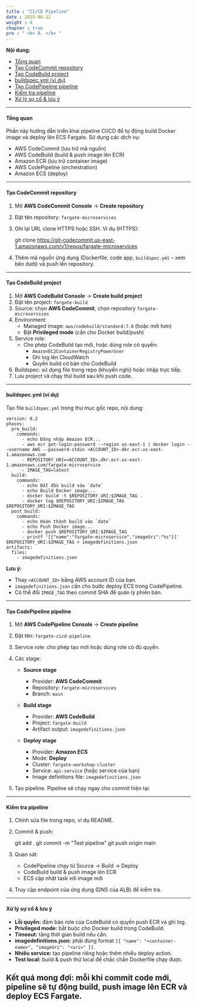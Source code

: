 ```yaml
---
title : "CI/CD Pipeline"
date : 2025-08-12
weight : 8
chapter : true
pre : " <b> 8. </b> "
---
```


**Nội dung:**
- [Tổng quan](#tổng-quan)
- [Tạo CodeCommit repository](#tạo-codecommit-repository)
- [Tạo CodeBuild project](#tạo-codebuild-project)
- [buildspec.yml (ví dụ)](#buildspecyml-ví-dụ)
- [Tạo CodePipeline pipeline](#tạo-codepipeline-pipeline)
- [Kiểm tra pipeline](#kiểm-tra-pipeline)
- [Xử lý sự cố & lưu ý](#xử-lý-sự-cố--lưu-ý)

---

#### Tổng quan

Phần này hướng dẫn triển khai pipeline CI/CD để tự động build Docker image và deploy lên ECS Fargate. Sử dụng các dịch vụ:

- AWS CodeCommit (lưu trữ mã nguồn)
- AWS CodeBuild (build & push image lên ECR)
- Amazon ECR (lưu trữ container image)
- AWS CodePipeline (orchestration)
- Amazon ECS (deploy)

---

#### Tạo CodeCommit repository

1. Mở **AWS CodeCommit Console** → **Create repository**  
2. Đặt tên repository: `fargate-microservices`  
3. Ghi lại URL clone HTTPS hoặc SSH. Ví dụ (HTTPS):

    git clone https://git-codecommit.us-east-1.amazonaws.com/v1/repos/fargate-microservices

4. Thêm mã nguồn ứng dụng (Dockerfile, code app, `buildspec.yml` – xem bên dưới) và push lên repository.

---

#### Tạo CodeBuild project

1. Mở **AWS CodeBuild Console** → **Create build project**  
2. Đặt tên project: `fargate-build`  
3. Source: chọn **AWS CodeCommit**, chọn repository `fargate-microservices`  
4. Environment:
   - Managed image: `aws/codebuild/standard:7.0` (hoặc mới hơn)
   - Bật **Privileged mode** (cần cho Docker build/push)
5. Service role:
   - Cho phép CodeBuild tạo mới, hoặc dùng role có quyền:
     - `AmazonEC2ContainerRegistryPowerUser`
     - Ghi log lên CloudWatch
     - Quyền build cơ bản cho CodeBuild
6. Buildspec: sử dụng file trong repo (khuyến nghị) hoặc nhập trực tiếp.
7. Lưu project và chạy thử build sau khi push code.

---

#### buildspec.yml (ví dụ)

Tạo file `buildspec.yml` trong thư mục gốc repo, nội dung:

    version: 0.2
    phases:
      pre_build:
        commands:
          - echo Đăng nhập Amazon ECR...
          - aws ecr get-login-password --region us-east-1 | docker login --username AWS --password-stdin <ACCOUNT_ID>.dkr.ecr.us-east-1.amazonaws.com
          - REPOSITORY_URI=<ACCOUNT_ID>.dkr.ecr.us-east-1.amazonaws.com/fargate-microservice
          - IMAGE_TAG=latest
      build:
        commands:
          - echo Bắt đầu build vào `date`
          - echo Build Docker image...
          - docker build -t $REPOSITORY_URI:$IMAGE_TAG .
          - docker tag $REPOSITORY_URI:$IMAGE_TAG $REPOSITORY_URI:$IMAGE_TAG
      post_build:
        commands:
          - echo Hoàn thành build vào `date`
          - echo Push Docker image...
          - docker push $REPOSITORY_URI:$IMAGE_TAG
          - printf '[{"name":"fargate-microservice","imageUri":"%s"}]' $REPOSITORY_URI:$IMAGE_TAG > imagedefinitions.json
    artifacts:
      files:
        - imagedefinitions.json

**Lưu ý:**
- Thay `<ACCOUNT_ID>` bằng AWS account ID của bạn.
- `imagedefinitions.json` cần cho bước deploy ECS trong CodePipeline.
- Có thể đổi `IMAGE_TAG` theo commit SHA để quản lý phiên bản.

---

#### Tạo CodePipeline pipeline

1. Mở **AWS CodePipeline Console** → **Create pipeline**  
2. Đặt tên: `fargate-cicd-pipeline`  
3. Service role: cho phép tạo mới hoặc dùng role có đủ quyền.  
4. Các stage:

   - **Source stage**
     - Provider: **AWS CodeCommit**
     - Repository: `fargate-microservices`
     - Branch: `main`

   - **Build stage**
     - Provider: **AWS CodeBuild**
     - Project: `fargate-build`
     - Artifact output: `imagedefinitions.json`

   - **Deploy stage**
     - Provider: **Amazon ECS**
     - Mode: **Deploy**
     - Cluster: `fargate-workshop-cluster`
     - Service: `api-service` (hoặc service của bạn)
     - Image definitions file: `imagedefinitions.json`

5. Tạo pipeline. Pipeline sẽ chạy ngay cho commit hiện tại.

---

#### Kiểm tra pipeline

1. Chỉnh sửa file trong repo, ví dụ README.  
2. Commit & push:

    git add .
    git commit -m "Test pipeline"
    git push origin main

3. Quan sát:
   - CodePipeline chạy từ Source → Build → Deploy
   - CodeBuild build & push image lên ECR
   - ECS cập nhật task với image mới
4. Truy cập endpoint của ứng dụng (DNS của ALB) để kiểm tra.

---

#### Xử lý sự cố & lưu ý

- **Lỗi quyền:** đảm bảo role của CodeBuild có quyền push ECR và ghi log.  
- **Privileged mode:** bắt buộc cho Docker build trong CodeBuild.  
- **Timeout:** tăng thời gian build nếu cần.  
- **imagedefinitions.json:** phải đúng format `[{ "name": "<container-name>", "imageUri": "<uri>" }]`.  
- **Nhiều service:** tạo pipeline riêng hoặc thêm nhiều deploy action.  
- **Test local:** build & push thử local để chắc chắn Dockerfile chạy được.

**Kết quả mong đợi:** mỗi khi commit code mới, pipeline sẽ tự động build, push image lên ECR và deploy ECS Fargate.
---
